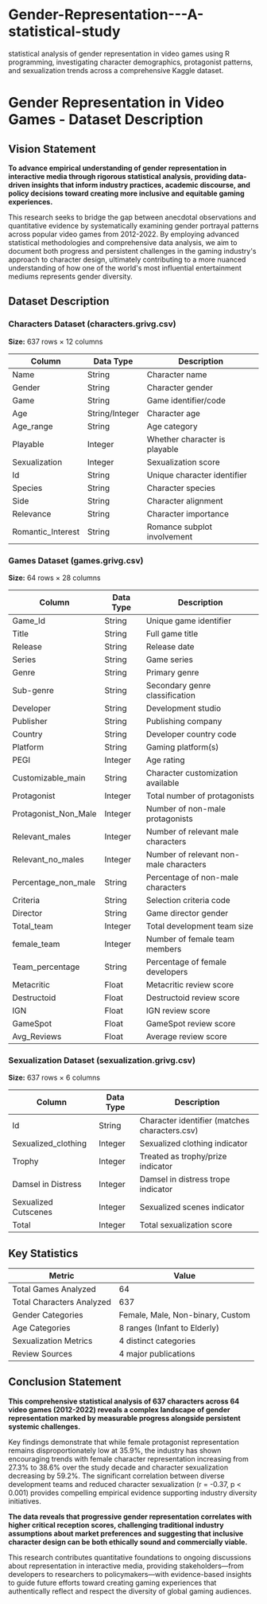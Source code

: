 # Gender-Representation---A-statistical-study
statistical analysis of gender representation in video games using R programming, investigating character demographics, protagonist patterns, and sexualization trends across a comprehensive Kaggle dataset.

# Gender Representation in Video Games - Dataset Description

## Vision Statement

**To advance empirical understanding of gender representation in interactive media through rigorous statistical analysis, providing data-driven insights that inform industry practices, academic discourse, and policy decisions toward creating more inclusive and equitable gaming experiences.**

This research seeks to bridge the gap between anecdotal observations and quantitative evidence by systematically examining gender portrayal patterns across popular video games from 2012-2022. By employing advanced statistical methodologies and comprehensive data analysis, we aim to document both progress and persistent challenges in the gaming industry's approach to character design, ultimately contributing to a more nuanced understanding of how one of the world's most influential entertainment mediums represents gender diversity.

## Dataset Description

### Characters Dataset (characters.grivg.csv)
**Size:** 637 rows × 12 columns

| Column | Data Type | Description |
| ------------- | ------------- | ------------- |
| Name | String | Character name |
| Gender | String | Character gender |
| Game | String | Game identifier/code |
| Age | String/Integer | Character age |
| Age_range | String | Age category |
| Playable | Integer | Whether character is playable |
| Sexualization | Integer | Sexualization score |
| Id | String | Unique character identifier |
| Species | String | Character species |
| Side | String | Character alignment |
| Relevance | String | Character importance |
| Romantic_Interest | String | Romance subplot involvement |

### Games Dataset (games.grivg.csv)
**Size:** 64 rows × 28 columns

| Column | Data Type | Description |
| ------------- | ------------- | ------------- |
| Game_Id | String | Unique game identifier |
| Title | String | Full game title |
| Release | String | Release date |
| Series | String | Game series |
| Genre | String | Primary genre |
| Sub-genre | String | Secondary genre classification |
| Developer | String | Development studio |
| Publisher | String | Publishing company |
| Country | String | Developer country code |
| Platform | String | Gaming platform(s) |
| PEGI | Integer | Age rating |
| Customizable_main | String | Character customization available |
| Protagonist | Integer | Total number of protagonists |
| Protagonist_Non_Male | Integer | Number of non-male protagonists |
| Relevant_males | Integer | Number of relevant male characters |
| Relevant_no_males | Integer | Number of relevant non-male characters |
| Percentage_non_male | String | Percentage of non-male characters |
| Criteria | String | Selection criteria code |
| Director | String | Game director gender |
| Total_team | Integer | Total development team size |
| female_team | Integer | Number of female team members |
| Team_percentage | String | Percentage of female developers |
| Metacritic | Float | Metacritic review score |
| Destructoid | Float | Destructoid review score |
| IGN | Float | IGN review score |
| GameSpot | Float | GameSpot review score |
| Avg_Reviews | Float | Average review score |

### Sexualization Dataset (sexualization.grivg.csv)
**Size:** 637 rows × 6 columns

| Column | Data Type | Description |
| ------------- | ------------- | ------------- |
| Id | String | Character identifier (matches characters.csv) |
| Sexualized_clothing | Integer | Sexualized clothing indicator |
| Trophy | Integer | Treated as trophy/prize indicator |
| Damsel in Distress | Integer | Damsel in distress trope indicator |
| Sexualized Cutscenes | Integer | Sexualized scenes indicator |
| Total | Integer | Total sexualization score |

## Key Statistics

| Metric | Value |
| ------------- | ------------- |
| Total Games Analyzed | 64 |
| Total Characters Analyzed | 637 |
| Gender Categories | Female, Male, Non-binary, Custom |
| Age Categories | 8 ranges (Infant to Elderly) |
| Sexualization Metrics | 4 distinct categories |
| Review Sources | 4 major publications |

## Conclusion Statement

**This comprehensive statistical analysis of 637 characters across 64 video games (2012-2022) reveals a complex landscape of gender representation marked by measurable progress alongside persistent systemic challenges.**

Key findings demonstrate that while female protagonist representation remains disproportionately low at 35.9%, the industry has shown encouraging trends with female character representation increasing from 27.3% to 38.6% over the study decade and character sexualization decreasing by 59.2%. The significant correlation between diverse development teams and reduced character sexualization (r = -0.37, p < 0.001) provides compelling empirical evidence supporting industry diversity initiatives.

**The data reveals that progressive gender representation correlates with higher critical reception scores, challenging traditional industry assumptions about market preferences and suggesting that inclusive character design can be both ethically sound and commercially viable.**

This research contributes quantitative foundations to ongoing discussions about representation in interactive media, providing stakeholders—from developers to researchers to policymakers—with evidence-based insights to guide future efforts toward creating gaming experiences that authentically reflect and respect the diversity of global gaming audiences.
